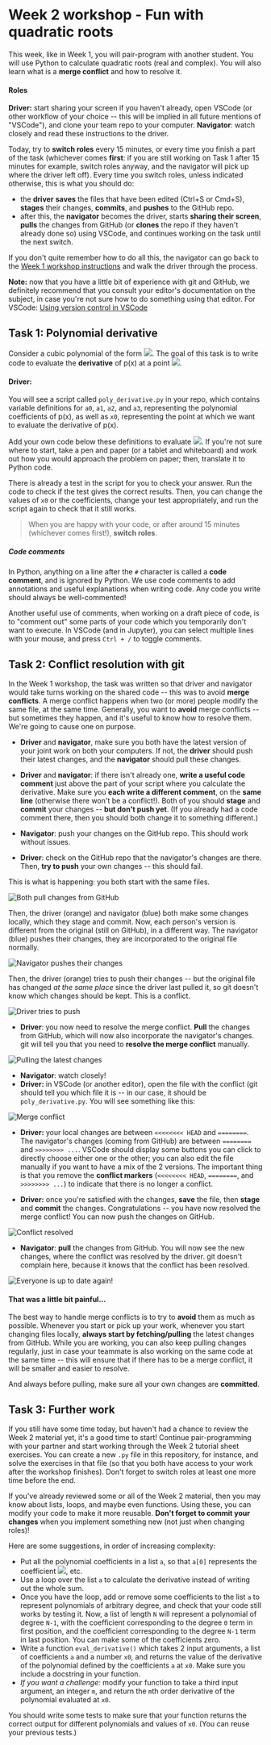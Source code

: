 # Week 2 workshop - Fun with quadratic roots

This week, like in Week 1, you will pair-program with another student. You will use Python to calculate quadratic roots (real and complex). You will also learn what is a **merge conflict** and how to resolve it.

#### Roles

**Driver:** start sharing your screen if you haven't already, open VSCode (or other workflow of your choice -- this will be implied in all future mentions of "VSCode"), and clone your team repo to your computer. **Navigator**: watch closely and read these instructions to the driver.

Today, try to **switch roles** every 15 minutes, or every time you finish a part of the task (whichever comes **first**: if you are still working on Task 1 after 15 minutes for example, switch roles anyway, and the navigator will pick up where the driver left off). Every time you switch roles, unless indicated otherwise, this is what you should do:
- the **driver** **saves** the files that have been edited (Ctrl+S or Cmd+S), **stages** their changes, **commits**, and **pushes** to the GitHub repo.
- after this, the **navigator** becomes the driver, starts **sharing their screen**, **pulls** the changes from GitHub (or **clones** the repo if they haven't already done so) using VSCode, and continues working on the task until the next switch.

If you don't quite remember how to do all this, the navigator can go back to the [Week 1 workshop instructions](https://github.com/cnu-2021/cnu-w01-workshop) and walk the driver through the process.

**Note:** now that you have a little bit of experience with git and GitHub, we definitely recommend that you consult your editor's documentation on the subject, in case you're not sure how to do something using that editor. For VSCode: [Using version control in VSCode](https://code.visualstudio.com/docs/editor/versioncontrol)

## Task 1: Polynomial derivative

Consider a cubic polynomial of the form <img src="https://render.githubusercontent.com/render/math?math=p%28x%29%3Da_0%2Ba_1x%2Ba_2x^2%2Ba_3x^3">. The goal of this task is to write code to evaluate the **derivative** of p(x) at a point <img src="https://render.githubusercontent.com/render/math?math=x%3Dx_0">.

#### Driver:

You will see a script called `poly_derivative.py` in your repo, which contains variable definitions for `a0`, `a1`, `a2`, and `a3`, representing the polynomial coefficients of p(x), as well as `x0`, representing the point at which we want to evaluate the derivative of p(x).

Add your own code below these definitions to evaluate <img src="https://render.githubusercontent.com/render/math?math=p%27%28x_0%29">. If you're not sure where to start, take a pen and paper (or a tablet and whiteboard) and work out how you would approach the problem on paper; then, translate it to Python code.

There is already a test in the script for you to check your answer. Run the code to check if the test gives the correct results. Then, you can change the values of `x0` or the coefficients, change your test appropriately, and run the script again to check that it still works.

> When you are happy with your code, or after around 15 minutes (whichever comes first!), **switch roles**.

##### Code comments

In Python, anything on a line after the `#` character is called a **code comment**, and is ignored by Python. We use code comments to add annotations and useful explanations when writing code. Any code you write should always be well-commented!

Another useful use of comments, when working on a draft piece of code, is to "comment out" some parts of your code which you temporarily don't want to execute. In VSCode (and in Jupyter), you can select multiple lines with your mouse, and press `Ctrl + /` to toggle comments.

## Task 2: Conflict resolution with git

In the Week 1 workshop, the task was written so that driver and navigator would take turns working on the shared code -- this was to avoid **merge conflicts**. A merge conflict happens when two (or more) people modify the same file, at the same time. Generally, you want to **avoid** merge conflicts -- but sometimes they happen, and it's useful to know how to resolve them. We're going to cause one on purpose.

- **Driver** and **navigator**, make sure you both have the latest version of your joint work on both your computers. If not, the **driver** should push their latest changes, and the **navigator** should pull these changes.
- **Driver** and **navigator**: if there isn't already one, **write a useful code comment** just above the part of your script where you calculate the derivative. Make sure you **each write a different comment**, on the **same line** (otherwise there won't be a conflict!). Both of you should **stage** and **commit** your changes -- **but don't push yet**. (If you already had a code comment there, then you should both change it to something different.)

- **Navigator**: push your changes on the GitHub repo. This should work without issues.
- **Driver**: check on the GitHub repo that the navigator's changes are there. Then, **try to push** your own changes -- this should fail.

This is what is happening: you both start with the same files.

![Both pull changes from GitHub](graphics/gh_1.png)

Then, the driver (orange) and navigator (blue) both make some changes locally, which they stage and commit. Now, each person's version is different from the original (still on GitHub), in a different way. The navigator (blue) pushes their changes, they are incorporated to the original file normally.

![Navigator pushes their changes](graphics/gh_2.png)

Then, the driver (orange) tries to push their changes -- but the original file has changed *at the same place* since the driver last pulled it, so git doesn't know which changes should be kept. This is a conflict.

![Driver tries to push](graphics/gh_3.png)

- **Driver**: you now need to resolve the merge conflict. **Pull** the changes from GitHub, which will now also incorporate the navigator's changes. git will tell you that you need to **resolve the merge conflict** manually.

![Pulling the latest changes](graphics/gh_4.png)

- **Navigator**: watch closely!
- **Driver:** in VSCode (or another editor), open the file with the conflict (git should tell you which file it is -- in our case, it should be `poly_derivative.py`. You will see something like this:

![Merge conflict](graphics/gh_5.png)

- **Driver:** your local changes are between `<<<<<<<< HEAD` and `========`. The navigator's changes (coming from GitHub) are between `========` and `>>>>>>>> ...`. VSCode should display some buttons you can click to directly choose either one or the other; you can also edit the file manually if you want to have a mix of the 2 versions. The important thing is that you remove the **conflict markers** (`<<<<<<<< HEAD`, `========`, and `>>>>>>>> ...`) to indicate that there is no longer a conflict.

- **Driver:** once you're satisfied with the changes, **save** the file, then **stage** and **commit** the changes. Congratulations -- you have now resolved the merge conflict! You can now push the changes on GitHub.

![Conflict resolved](graphics/gh_6.png)

- **Navigator**: **pull** the changes from GitHub. You will now see the new changes, where the conflict was resolved by the driver. git doesn't complain here, because it knows that the conflict has been resolved.

![Everyone is up to date again!](graphics/gh_7.png)

#### That was a little bit painful...

The best way to handle merge conflicts is to try to **avoid** them as much as possible. Whenever you start or pick up your work, whenever you start changing files locally, **always start by fetching/pulling** the latest changes from GitHub. While you are working, you can also keep pulling changes regularly, just in case your teammate is also working on the same code at the same time -- this will ensure that if there has to be a merge conflict, it will be smaller and easier to resolve.

And always before pulling, make sure all your own changes are **committed**.

## Task 3: Further work

If you still have some time today, but haven't had a chance to review the Week 2 material yet, it's a good time to start! Continue pair-programming with your partner and start working through the Week 2 tutorial sheet exercises. You can create a new `.py` file in this repository, for instance, and solve the exercises in that file (so that you both have access to your work after the workshop finishes). Don't forget to switch roles at least one more time before the end.

If you've already reviewed some or all of the Week 2 material, then you may know about lists, loops, and maybe even functions. Using these, you can modify your code to make it more reusable. **Don't forget to commit your changes** when you implement something new (not just when changing roles)!

Here are some suggestions, in order of increasing complexity:
- Put all the polynomial coefficients in a list `a`, so that `a[0]` represents the coefficient <img src="https://render.githubusercontent.com/render/math?math=a_0">, etc.
- Use a loop over the list `a` to calculate the derivative instead of writing out the whole sum.
- Once you have the loop, add or remove some coefficients to the list `a` to represent polynomials of arbitrary degree, and check that your code still works by testing it. Now, a list of length `N` will represent a polynomial of degree `N-1`, with the coefficient corresponding to the degree `0` term in first position, and the coefficient corresponding to the degree `N-1` term in last position. You can make some of the coefficients zero.
- Write a function `eval_derivative()` which takes 2 input arguments, a list of coefficients `a` and a number `x0`, and returns the value of the derivative of the polynomial defined by the coefficients `a` at `x0`. Make sure you include a docstring in your function.
- *If you want a challenge:* modify your function to take a third input argument, an integer `m`, and return the `m`th order derivative of the polynomial evaluated at `x0`.

You should write some tests to make sure that your function returns the correct output for different polynomials and values of `x0`. (You can reuse your previous tests.)
